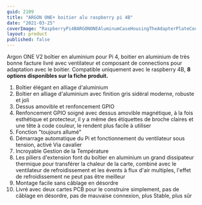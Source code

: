 ```yaml
---
guid: 2109
title: "ARGON ONE+ boitier alu raspberry pi 4B"
date: "2021-03-25"
coverImage: "RaspberryPi4BARGONONEAluminumCaseHousingTheAdapterPlateCoolingFans.jpg"
layout: product
published: false
---
```


Argon ONE V2 boîtier en aluminium pour Pi 4, boitier en aluminium de très bonne facture livré avec ventilateur et composant de connections pour adaptation avec le boitier. Compatible uniquement avec le raspberry 4B, **8 options disponibles sur la fiche produit.**

1. Boîtier élégant en alliage d'aluminium
2. Boîtier en alliage d'aluminium avec finition gris sidéral moderne, robuste et joli
3. Dessus amovible et renfoncement GPIO
4. Renfoncement GPIO soigné avec dessus amovible magnétique, à la fois esthétique et protecteur, il y a même des étiquettes de broche claires et une tête à code couleur, le rendent plus facile à utiliser
5. Fonction "toujours allumé"
6. Démarrage automatique du Pi et fonctionnement du ventilateur sous tension, activé Via cavalier
7. Incroyable Gestion de la Température
8. Les piliers d'extension font du boîtier en aluminium un grand dissipateur thermique pour transférer la chaleur de la carte, combiné avec le ventilateur de refroidissement et les évents à flux d'air multiples, l'effet de refroidissement ne peut pas être meilleur
9. Montage facile sans câblage en désordre
10. Livré avec deux cartes PCB pour le construire simplement, pas de câblage en désordre, pas de mauvaise connexion, plus Stable, plus sûr
